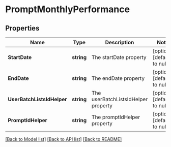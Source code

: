 # PromptMonthlyPerformance

## Properties
Name | Type | Description | Notes
------------ | ------------- | ------------- | -------------
**StartDate** | **string** | The startDate property | [optional] [default to null]
**EndDate** | **string** | The endDate property | [optional] [default to null]
**UserBatchListsIdHelper** | **string** | The userBatchListsIdHelper property | [optional] [default to null]
**PromptIdHelper** | **string** | The promptIdHelper property | [optional] [default to null]

[[Back to Model list]](../README.md#documentation-for-models) [[Back to API list]](../README.md#documentation-for-api-endpoints) [[Back to README]](../README.md)


